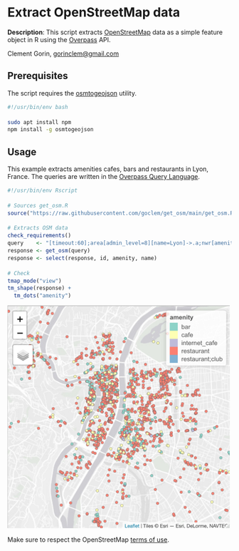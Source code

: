 # Extract OpenStreetMap data

**Description**: This script extracts [OpenStreetMap](https://www.openstreetmap.org) data as a simple feature object in R using the [Overpass](https://overpass-turbo.eu) API. 

Clement Gorin, gorinclem@gmail.com

## Prerequisites

The script requires the [osmtogeojson](https://tyrasd.github.io/osmtogeojson) utility.

```bash
#!/usr/bin/env bash

sudo apt install npm
npm install -g osmtogeojson
```

## Usage

This example extracts amenities cafes, bars and restaurants in Lyon, France. The queries are written in the [Overpass Query Language](https://wiki.openstreetmap.org/wiki/Overpass_API/Overpass_QL).

```r
#!/usr/bin/env Rscript

# Sources get_osm.R
source("https://raw.githubusercontent.com/goclem/get_osm/main/get_osm.R")

# Extracts OSM data
check_requirements()
query    <- "[timeout:60];area[admin_level=8][name=Lyon]->.a;nwr[amenity~\'^cafe$|^bar$|^restaurant$\'](area.a);out center;"
response <- get_osm(query)
response <- select(response, id, amenity, name)

# Check
tmap_mode("view")
tm_shape(response) +
  tm_dots("amenity") 
```

<img src="example.jpeg" width="500" height="500">

Make sure to respect the OpenStreetMap [terms of use](https://wiki.osmfoundation.org/wiki/Terms_of_Use).